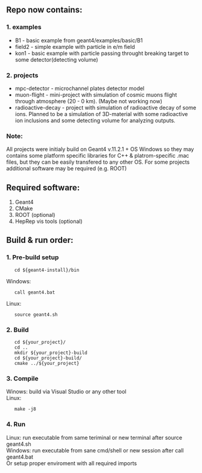 ## Repo now contains:
### 1. examples <br />
- B1 - basic example from geant4/examples/basic/B1 <br />
- field2 - simple example with particle in e/m field  <br />
- kon1 - basic example with particle passing throught breaking target to some detector(detecting volume)
### 2. projects <br />
- mpc-detector - microchannel plates detector model 
- muon-flight - mini-project with simulation of cosmic muons flight through atmosphere (20 - 0 km). (Maybe not working now)
- radioactive-decay - project with simulation of radioactive decay of some ions. Planned to be a simulation of 3D-material with some radioactive ion inclusions and some detecting volume for analyzing outputs.

### Note: <br />
All projects were initialy build on Geant4 v.11.2.1 + OS Windows so they may contains some platform specific libraries for C++ & platrom-specific .mac files, but they can be easily transfered to any other OS. For some projects additional software may be required (e.g. ROOT) <br />
## Required software:
1. Geant4
2. CMake
3. ROOT (optional)
4. HepRep vis tools (optional)

## Build & run order: 
### 1. Pre-build setup<br />
```
   cd ${geant4-install}/bin
```   
Windows:
```
   call geant4.bat
```
   Linux:
```
   source geant4.sh
```
### 2. Build
```
   cd ${your_project}/
   cd ..
   mkdir ${your_project}-build
   cd ${your_project}-build/
   cmake ../${your_project}
```
### 3. Compile<br />
   Winows: build via Visual Studio or any other tool  <br />
   Linux: 
```
   make -j8
```
### 4. Run<br />
   Linux: run executable from same teriminal or new terminal after source geant4.sh  <br />
   Windows: run executable from sane cmd/shell or new session after call geant4.bat  <br />
   Or setup proper enviroment with all required imports
